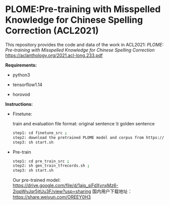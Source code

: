# PLOME:Pre-training with Misspelled Knowledge for Chinese Spelling Correction (ACL2021)
This repository provides the code and data of the work in ACL2021: *PLOME: Pre-training with Misspelled Knowledge for Chinese Spelling Correction* https://aclanthology.org/2021.acl-long.233.pdf

**Requirements:**

- python3

- tensorflow1.14

- horovod

**Instructions:**

- Finetune: 

   train and evaluation file format: original sentence \t golden sentence 
   ```bash
   step1: cd finetune_src ; 
   step2: download the pretrained PLOME model and corpus from https://drive.google.com/file/d/1aip_siFdXynxMz6-2iopWvJqr5jtUu3F/view?usp=sharing ;
   step3: sh start.sh
   ```
   
 - Pre-train
   ```bash
   step1: cd pre_train_src ;
   step2: sh gen_train_tfrecords.sh ;
   step3: sh start.sh
   ```
   Our pre-trained model: https://drive.google.com/file/d/1aip_siFdXynxMz6-2iopWvJqr5jtUu3F/view?usp=sharing
   国内用户下载地址：https://share.weiyun.com/OREEY0H3

